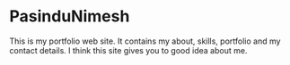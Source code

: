 # PasinduNimesh
This is my portfolio web site. It contains my about, skills, portfolio and my contact details. I think this site gives you to good idea about me.
